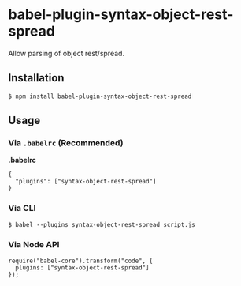 babel-plugin-syntax-object-rest-spread
======================================

Allow parsing of object rest/spread.

Installation
------------

    $ npm install babel-plugin-syntax-object-rest-spread

Usage
-----

### Via `.babelrc` (Recommended)

**.babelrc**

    {
      "plugins": ["syntax-object-rest-spread"]
    }

### Via CLI

    $ babel --plugins syntax-object-rest-spread script.js

### Via Node API

    require("babel-core").transform("code", {
      plugins: ["syntax-object-rest-spread"]
    });
